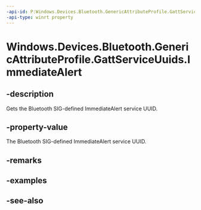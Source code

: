 ----api-id: P:Windows.Devices.Bluetooth.GenericAttributeProfile.GattServiceUuids.ImmediateAlert
-api-type: winrt property
---<!-- Property syntaxpublic System.Guid ImmediateAlert { get; }--># Windows.Devices.Bluetooth.GenericAttributeProfile.GattServiceUuids.ImmediateAlert## -descriptionGets the Bluetooth SIG-defined ImmediateAlert service UUID.## -property-valueThe Bluetooth SIG-defined ImmediateAlert service UUID.## -remarks## -examples## -see-also